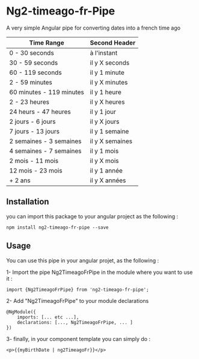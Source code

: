 # Ng2-timeago-fr-Pipe

A very simple Angular pipe for converting dates into a french time ago

| Time Range  | Second Header |
| ------------- | ------------- |
| 0 - 30 seconds | à l'instant  |
| 30 - 59 seconds  | il y X seconds  |
| 60 - 119 seconds  | il y 1 minute  |
| 2 - 59 minutes  | il y X minutes  |
| 60 minutes - 119 minutes  | il y 1 heure  |
| 2 - 23 heures  | il y X heures  |
| 24 heurs - 47 heures   | il y 1 jour  |
| 2 jours - 6 jours   | il y X jours  |
| 7 jours - 13 jours   | il y 1 semaine  |
| 2 semaines - 3 semaines   | il y X semaines  |
| 4 semaines - 7 semaines   | il y 1 mois  |
| 2 mois - 11 mois   | il y X mois  |
| 12 mois - 23 mois   | il y 1 année |
| + 2 ans    | il y X années |


## Installation

you can import this package to your angular project as the following :

    npm install ng2-timeago-fr-pipe --save

## Usage

You can use this pipe in your angular projet, as the following :

1- Import the pipe Ng2TimeagoFrPipe in the module where you want to use it :
    
    import {Ng2TimeagoFrPipe} from 'ng2-timeago-fr-pipe';
    
2- Add "Ng2TimeagoFrPipe" to your module declarations

    @NgModule({
	    imports: [... etc ...],
	    declarations: [..., Ng2TimeagoFrPipe, ... ]
    })

3- finally, in your component template you can simply do : 
   
	<p>{{myBirthDate | ng2TimeagoFr}}</p>

